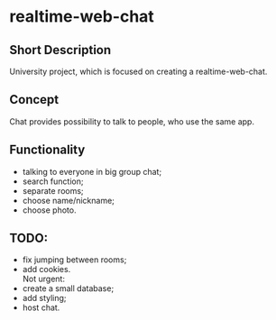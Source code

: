 # realtime-web-chat
## Short Description
University project, which is focused on creating a realtime-web-chat.  
## Concept
Chat provides possibility to talk to people, who use the same app.
## Functionality
* talking to everyone in big group chat;
* search function;
* separate rooms;
* choose name/nickname;
* choose photo.
## TODO:
* fix jumping between rooms;
* add cookies.  
Not urgent:  
* create a small database;
* add styling;
* host chat.
